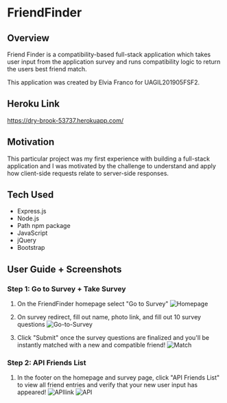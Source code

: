 # FriendFinder

## Overview

Friend Finder is a compatibility-based full-stack application which takes user input from the application survey and runs compatibility logic to return the users best friend match.

This application was created by Elvia Franco for UAGIL201905FSF2. 

## Heroku Link
https://dry-brook-53737.herokuapp.com/

## Motivation 
This particular project was my first experience with building a full-stack application and I was motivated by the challenge to understand and apply how client-side requests relate to server-side responses. 

## Tech Used
* Express.js
* Node.js
* Path npm package
* JavaScript
* jQuery
* Bootstrap 

## User Guide + Screenshots

### Step 1: Go to Survey + Take Survey 

1. On the FriendFinder homepage select "Go to Survey" 
![Homepage](https://drive.google.com/uc?export=view&id=15XEUO-tv6RXSZLvyUcpKsSs_aq4-SgAe)

2. On survey redirect, fill out name, photo link, and fill out 10 survey questions 
![Go-to-Survey](https://drive.google.com/uc?export=view&id=1JiXkph66G7O8dVnISRuiU3A4IUw-PgVV)

3. Click "Submit" once the survey questions are finalized and you'll be instantly matched with a new and compatible friend! 
![Match](https://drive.google.com/uc?export=view&id=1edBflesC-_z3Uc6zj-_x03P6yWoSO0hd)


### Step 2: API Friends List
1. In the footer on the homepage and survey page, click "API Friends List" to view all friend entries and verify that your new user input has appeared!
![APIlink](https://drive.google.com/uc?export=view&id=1CEpEoOCLCLnq-u9NPDV6VrWpZ2j_Z87i)
![API](https://drive.google.com/uc?export=view&id=1QE-seIIS09gL6Q9p9jRc9MSGQ1-JW_ox)


